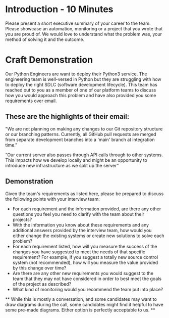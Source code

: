 # Introduction - 10 Minutes
Please present a short executive summary of your career to the team.
Please showcase an automation, monitoring or a project that you wrote that you are proud of. We would love to understand what the problem was, your method of solving it and the outcome.


# Craft Demonstration

Our Python Engineers are want to deploy their Python3 service. The engineering team is well-versed in Python but they are struggling with how to deploy the right SDLC (software development lifecycle). This team has reached out to you as a member of one of our platform teams to discuss how you would approach this problem and have also provided you some requirements over email.

## These are the highlights of their email:

"We are not planning on making any changes to our Git repository structure or our branching patterns. Currently, all GitHub pull requests are merged from separate development branches into a 'main' branch at integration time."

“Our current server also passes through API calls through to other systems. This impacts how we develop locally and might be an opportunity to introduce new infrastructure as we split up the server”

## Demonstration

Given the team's requirements as listed here, please be prepared to discuss the following points with your interview team:

* For each requirement and the information provided, are there any other questions you feel you need to clarify with the team about their projects? 
* With the information you know about these requirements and any additional answers provided by the interview team, how would you either change the existing systems or create new solutions to solve each problem?
* For each requirement listed, how will you measure the success of the changes you have suggested to meet the needs of that specific requirement? For example, if you suggest a totally new source control system (not recommended), how will you measure the value provided by this change over time?
* Are there are any other new requirements you would suggest to the team that they may not have considered in order to best meet the goals of the project as described?
* What kind of monitoring would you recommend the team put into place? 


** While this is mostly a conversation, and some candidates may want to draw diagrams during the call, some candidates might find it helpful to have some pre-made diagrams. Either option is perfectly acceptable to us. **
